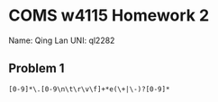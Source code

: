 # COMS w4115 Homework 2
Name: Qing Lan	UNI: ql2282
## Problem 1
```
[0-9]*\.[0-9\n\t\r\v\f]+*e(\+|\-)?[0-9]*
```
